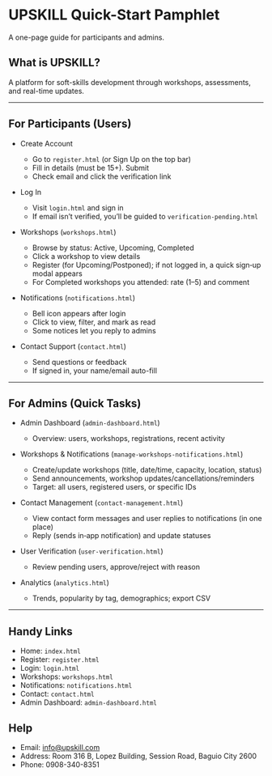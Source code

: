 # UPSKILL Quick-Start Pamphlet

A one-page guide for participants and admins.

## What is UPSKILL?
A platform for soft-skills development through workshops, assessments, and real-time updates.

---

## For Participants (Users)

- Create Account
  - Go to `register.html` (or Sign Up on the top bar)
  - Fill in details (must be 15+). Submit
  - Check email and click the verification link

- Log In
  - Visit `login.html` and sign in
  - If email isn’t verified, you’ll be guided to `verification-pending.html`

- Workshops (`workshops.html`)
  - Browse by status: Active, Upcoming, Completed
  - Click a workshop to view details
  - Register (for Upcoming/Postponed); if not logged in, a quick sign‑up modal appears
  - For Completed workshops you attended: rate (1–5) and comment

- Notifications (`notifications.html`)
  - Bell icon appears after login
  - Click to view, filter, and mark as read
  - Some notices let you reply to admins

- Contact Support (`contact.html`)
  - Send questions or feedback
  - If signed in, your name/email auto-fill

---

## For Admins (Quick Tasks)

- Admin Dashboard (`admin-dashboard.html`)
  - Overview: users, workshops, registrations, recent activity

- Workshops & Notifications (`manage-workshops-notifications.html`)
  - Create/update workshops (title, date/time, capacity, location, status)
  - Send announcements, workshop updates/cancellations/reminders
  - Target: all users, registered users, or specific IDs

- Contact Management (`contact-management.html`)
  - View contact form messages and user replies to notifications (in one place)
  - Reply (sends in‑app notification) and update statuses

- User Verification (`user-verification.html`)
  - Review pending users, approve/reject with reason

- Analytics (`analytics.html`)
  - Trends, popularity by tag, demographics; export CSV

---

## Handy Links
- Home: `index.html`
- Register: `register.html`
- Login: `login.html`
- Workshops: `workshops.html`
- Notifications: `notifications.html`
- Contact: `contact.html`
- Admin Dashboard: `admin-dashboard.html`

## Help
- Email: info@upskill.com
- Address: Room 316 B, Lopez Building, Session Road, Baguio City 2600
- Phone: 0908-340-8351